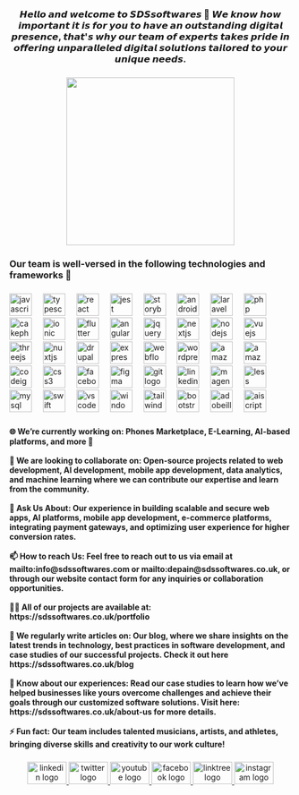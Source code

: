 <h3 align="center">𝙃𝙚𝙡𝙡𝙤 𝙖𝙣𝙙 𝙬𝙚𝙡𝙘𝙤𝙢𝙚 𝙩𝙤 𝙎𝘿𝙎𝙨𝙤𝙛𝙩𝙬𝙖𝙧𝙚𝙨 🚀 𝙒𝙚 𝙠𝙣𝙤𝙬 𝙝𝙤𝙬 𝙞𝙢𝙥𝙤𝙧𝙩𝙖𝙣𝙩 𝙞𝙩 𝙞𝙨 𝙛𝙤𝙧 𝙮𝙤𝙪 𝙩𝙤 𝙝𝙖𝙫𝙚 𝙖𝙣 𝙤𝙪𝙩𝙨𝙩𝙖𝙣𝙙𝙞𝙣𝙜 𝙙𝙞𝙜𝙞𝙩𝙖𝙡 𝙥𝙧𝙚𝙨𝙚𝙣𝙘𝙚, 𝙩𝙝𝙖𝙩'𝙨 𝙬𝙝𝙮 𝙤𝙪𝙧 𝙩𝙚𝙖𝙢 𝙤𝙛 𝙚𝙭𝙥𝙚𝙧𝙩𝙨 𝙩𝙖𝙠𝙚𝙨 𝙥𝙧𝙞𝙙𝙚 𝙞𝙣 𝙤𝙛𝙛𝙚𝙧𝙞𝙣𝙜 𝙪𝙣𝙥𝙖𝙧𝙖𝙡𝙡𝙚𝙡𝙚𝙙 𝙙𝙞𝙜𝙞𝙩𝙖𝙡 𝙨𝙤𝙡𝙪𝙩𝙞𝙤𝙣𝙨 𝙩𝙖𝙞𝙡𝙤𝙧𝙚𝙙 𝙩𝙤 𝙮𝙤𝙪𝙧 𝙪𝙣𝙞𝙦𝙪𝙚 𝙣𝙚𝙚𝙙𝙨.</h3>

###

<div align="center">
  <img height="300" src="https://media.giphy.com/media/v1.Y2lkPTc5MGI3NjExZDJ4YTk5emU2eDhoeDhzam84ZGcwYnRpbXk2c3h1djZzeGkzOWh5eiZlcD12MV9pbnRlcm5hbF9naWZfYnlfaWQmY3Q9Zw/bVtuhXrsan9hNzY7l9/giphy.gif"  />
</div>

###

<h3 align="left">Our team is well-versed in the following technologies and frameworks 🚀</h3>

###

<div align="left">
  <img src="https://cdn.jsdelivr.net/gh/devicons/devicon/icons/javascript/javascript-original.svg" height="40" alt="javascript logo"  />
  <img width="12" />
  <img src="https://cdn.jsdelivr.net/gh/devicons/devicon/icons/typescript/typescript-original.svg" height="40" alt="typescript logo"  />
  <img width="12" />
  <img src="https://cdn.jsdelivr.net/gh/devicons/devicon/icons/react/react-original.svg" height="40" alt="react logo"  />
  <img width="12" />
  <img src="https://cdn.jsdelivr.net/gh/devicons/devicon/icons/jest/jest-plain.svg" height="40" alt="jest logo"  />
  <img width="12" />
  <img src="https://cdn.jsdelivr.net/gh/devicons/devicon/icons/storybook/storybook-original.svg" height="40" alt="storybook logo"  />
  <img width="12" />
  <img src="https://cdn.jsdelivr.net/gh/devicons/devicon/icons/android/android-original.svg" height="40" alt="android logo"  />
  <img width="12" />
  <img src="https://skillicons.dev/icons?i=laravel" height="40" alt="laravel logo"  />
  <img width="12" />
  <img src="https://cdn.jsdelivr.net/gh/devicons/devicon/icons/php/php-original.svg" height="40" alt="php logo"  />
  <img width="12" />
  <img src="https://cdn.jsdelivr.net/gh/devicons/devicon/icons/cakephp/cakephp-original.svg" height="40" alt="cakephp logo"  />
  <img width="12" />
  <img src="https://cdn.jsdelivr.net/gh/devicons/devicon/icons/ionic/ionic-original.svg" height="40" alt="ionic logo"  />
  <img width="12" />
  <img src="https://cdn.jsdelivr.net/gh/devicons/devicon/icons/flutter/flutter-original.svg" height="40" alt="flutter logo"  />
  <img width="12" />
  <img src="https://cdn.jsdelivr.net/gh/devicons/devicon/icons/angularjs/angularjs-original.svg" height="40" alt="angularjs logo"  />
  <img width="12" />
  <img src="https://cdn.jsdelivr.net/gh/devicons/devicon/icons/jquery/jquery-original.svg" height="40" alt="jquery logo"  />
  <img width="12" />
  <img src="https://cdn.jsdelivr.net/gh/devicons/devicon/icons/nextjs/nextjs-original.svg" height="40" alt="nextjs logo"  />
  <img width="12" />
  <img src="https://cdn.jsdelivr.net/gh/devicons/devicon/icons/nodejs/nodejs-original.svg" height="40" alt="nodejs logo"  />
  <img width="12" />
  <img src="https://cdn.jsdelivr.net/gh/devicons/devicon/icons/vuejs/vuejs-original.svg" height="40" alt="vuejs logo"  />
  <img width="12" />
  <img src="https://cdn.jsdelivr.net/gh/devicons/devicon/icons/threejs/threejs-original.svg" height="40" alt="threejs logo"  />
  <img width="12" />
  <img src="https://cdn.jsdelivr.net/gh/devicons/devicon/icons/nuxtjs/nuxtjs-original.svg" height="40" alt="nuxtjs logo"  />
  <img width="12" />
  <img src="https://cdn.jsdelivr.net/gh/devicons/devicon/icons/drupal/drupal-original.svg" height="40" alt="drupal logo"  />
  <img width="12" />
  <img src="https://cdn.jsdelivr.net/gh/devicons/devicon/icons/express/express-original.svg" height="40" alt="express logo"  />
  <img width="12" />
  <img src="https://cdn.jsdelivr.net/gh/devicons/devicon/icons/webflow/webflow-original.svg" height="40" alt="webflow logo"  />
  <img width="12" />
  <img src="https://cdn.jsdelivr.net/gh/devicons/devicon/icons/wordpress/wordpress-original.svg" height="40" alt="wordpress logo"  />
  <img width="12" />
  <img src="https://skillicons.dev/icons?i=aws" height="40" alt="amazonwebservices logo"  />
  <img width="12" />
  <img src="https://skillicons.dev/icons?i=dynamodb" height="40" alt="amazondynamodb logo"  />
  <img width="12" />
  <img src="https://cdn.jsdelivr.net/gh/devicons/devicon/icons/codeigniter/codeigniter-plain.svg" height="40" alt="codeigniter logo"  />
  <img width="12" />
  <img src="https://cdn.jsdelivr.net/gh/devicons/devicon/icons/css3/css3-original.svg" height="40" alt="css3 logo"  />
  <img width="12" />
  <img src="https://cdn.jsdelivr.net/gh/devicons/devicon/icons/facebook/facebook-original.svg" height="40" alt="facebook logo"  />
  <img width="12" />
  <img src="https://cdn.jsdelivr.net/gh/devicons/devicon/icons/figma/figma-original.svg" height="40" alt="figma logo"  />
  <img width="12" />
  <img src="https://cdn.jsdelivr.net/gh/devicons/devicon/icons/git/git-original.svg" height="40" alt="git logo"  />
  <img width="12" />
  <img src="https://cdn.jsdelivr.net/gh/devicons/devicon/icons/linkedin/linkedin-original.svg" height="40" alt="linkedin logo"  />
  <img width="12" />
  <img src="https://cdn.jsdelivr.net/gh/devicons/devicon/icons/magento/magento-original.svg" height="40" alt="magento logo"  />
  <img width="12" />
  <img src="https://cdn.jsdelivr.net/gh/devicons/devicon/icons/less/less-plain-wordmark.svg" height="40" alt="less logo"  />
  <img width="12" />
  <img src="https://cdn.jsdelivr.net/gh/devicons/devicon/icons/mysql/mysql-original.svg" height="40" alt="mysql logo"  />
  <img width="12" />
  <img src="https://cdn.jsdelivr.net/gh/devicons/devicon/icons/swift/swift-original.svg" height="40" alt="swift logo"  />
  <img width="12" />
  <img src="https://cdn.jsdelivr.net/gh/devicons/devicon/icons/vscode/vscode-original.svg" height="40" alt="vscode logo"  />
  <img width="12" />
  <img src="https://cdn.jsdelivr.net/gh/devicons/devicon/icons/windows8/windows8-original.svg" height="40" alt="windows8 logo"  />
  <img width="12" />
  <img src="https://cdn.simpleicons.org/tailwindcss/06B6D4" height="40" alt="tailwindcss logo"  />
  <img width="12" />
  <img src="https://cdn.simpleicons.org/bootstrap/7952B3" height="40" alt="bootstrap logo"  />
  <img width="12" />
  <img src="https://cdn.simpleicons.org/adobeillustrator/FF9A00" height="40" alt="adobeillustrator logo"  />
  <img width="12" />
  <img src="https://skillicons.dev/icons?i=aiscript" height="40" alt="aiscript logo"  />
</div>

###

<h4 align="left">🌐 We’re currently working on: Phones Marketplace, E-Learning, AI-based platforms, and more 🚀<br><br>👯 We are looking to collaborate on: Open-source projects related to web development, AI development, mobile app development, data analytics, and machine learning where we can contribute our expertise and learn from the community.<br><br>💬 Ask Us About: Our experience in building scalable and secure web apps, AI platforms, mobile app development, e-commerce platforms, integrating payment gateways, and optimizing user experience for higher conversion rates.<br><br>📫 How to reach Us: Feel free to reach out to us via email at mailto:info@sdssoftwares.com or mailto:depain@sdssoftwares.co.uk, or through our website contact form for any inquiries or collaboration opportunities.<br><br>👨‍💻 All of our projects are available at: https://sdssoftwares.co.uk/portfolio<br><br>📝 We regularly write articles on: Our blog, where we share insights on the latest trends in technology, best practices in software development, and case studies of our successful projects. Check it out here https://sdssoftwares.co.uk/blog<br><br>📄 Know about our experiences: Read our case studies to learn how we’ve helped businesses like yours overcome challenges and achieve their goals through our customized software solutions. Visit here: https://sdssoftwares.co.uk/about-us for more details.<br><br>⚡ Fun fact: Our team includes talented musicians, artists, and athletes, bringing diverse skills and creativity to our work culture!</h4>

###

###

<div align="center">
  <a href="https://www.linkedin.com/company/sds-softwares/" target="_blank">
    <img src="https://raw.githubusercontent.com/maurodesouza/profile-readme-generator/master/src/assets/icons/social/linkedin/default.svg" width="70" height="40" alt="linkedin logo"  />
  </a>
  <a href="https://twitter.com/SDSSoftwares" target="_blank">
    <img src="https://raw.githubusercontent.com/maurodesouza/profile-readme-generator/master/src/assets/icons/social/twitter/default.svg" width="70" height="40" alt="twitter logo"  />
  </a>
  <a href="https://www.youtube.com/channel/UC7mEA99lllmfETK1JSsXGbw" target="_blank">
    <img src="https://raw.githubusercontent.com/maurodesouza/profile-readme-generator/master/src/assets/icons/social/youtube/default.svg" width="70" height="40" alt="youtube logo"  />
  </a>
  <a href="https://www.facebook.com/sdssoftwares/" target="_blank">
    <img src="https://raw.githubusercontent.com/maurodesouza/profile-readme-generator/master/src/assets/icons/social/facebook/default.svg" width="70" height="40" alt="facebook logo"  />
  </a>
  <a href="https://linktr.ee/sds.softwares" target="_blank">
    <img src="https://raw.githubusercontent.com/maurodesouza/profile-readme-generator/master/src/assets/icons/social/linktree/default.svg" width="70" height="40" alt="linktree logo"  />
  </a>
  <a href="https://www.instagram.com/sds.softwares/" target="_blank">
    <img src="https://raw.githubusercontent.com/maurodesouza/profile-readme-generator/master/src/assets/icons/social/instagram/default.svg" width="70" height="40" alt="instagram logo"  />
  </a>
</div>

###
